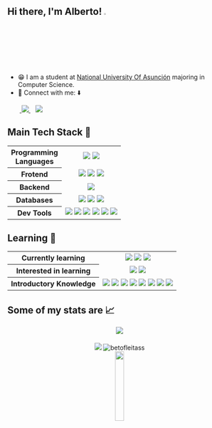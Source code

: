 ## Hi there, I'm Alberto! <a><img src="https://media.giphy.com/media/hvRJCLFzcasrR4ia7z/giphy.gif" width="3%"></a> 

- 😁 I am a student at [National University Of Asunción](https://www.una.py/english) majoring in Computer Science. 
- 💬 Connect with me: ⬇️
<p >
  &nbsp;&nbsp;&nbsp;&nbsp;&nbsp;&nbsp;&nbsp;<a  href="https://www.linkedin.com/in/fleitas-alberto/"> <img src="https://img.shields.io/badge/Alberto Fleitas-%230077B5.svg?&style=flat&logo=linkedin&logoColor=white" /> <a/>
  &nbsp;&nbsp;<a> <img src="https://img.shields.io/badge/-betofleitascarduspy@gmail.com-c14438?style=flat&logo=Gmail&logoColor=white&link=mailto:betofleitascarduspy@gmail.com)](mailto:betofleitascarduspy@gmail.com)"/> </a>
</p>

## Main Tech Stack 🚀

<table>
  <tr>
    <th valign="center">Programming <br>Languages</th>
    <td valign="center" align="center">
      <img src="https://img.shields.io/badge/Python-FFD43B?style=flat&logo=python&logoColor=blue" />
      <img src="https://custom-icon-badges.demolab.com/badge/SQL-025E8C.svg?logo=database&logoColor=white" />
    </td>
  </tr>
  <tr>
    <th valign="center">Frotend</th>
    <td valign="center" align="center"> 
      <img src="https://img.shields.io/badge/HTML5-E34F26?style=flat&logo=html5&logoColor=white "/> 
      <img src="https://img.shields.io/badge/CSS3-1572B6?style=flat&logo=css3&logoColor=white" />
      <img src="https://img.shields.io/badge/Bootstrap-563D7C?style=flat&logo=bootstrap&logoColor=white" />
    </td>
  </tr>
  <tr>
    <th valign="center">Backend</th>
    <td valign="center" align="center">
      <img src="https://img.shields.io/badge/Django-092E20?style=flat&logo=django&logoColor=green" />
    </td>
  </tr>
  <tr>
    <th valign="center">Databases</th>
    <td valign="center" align="center">
      <img src="https://img.shields.io/badge/MySQL-005C84?style=flat&logo=mysql&logoColor=white" />
      <img src="https://img.shields.io/badge/PostgreSQL-316192?style=flat&logo=postgresql&logoColor=white" />
      <img src="https://img.shields.io/badge/SQLite-07405E?style=flat&logo=sqlite&logoColor=white" />
    </td>
  </tr>
  <tr>
    <th valign="center">Dev Tools</th>
    <td valign="center" align="center">
      <img src="https://img.shields.io/badge/Linux-FCC624?style=flat&logo=linux&logoColor=black" />
      <img src="https://img.shields.io/badge/Windows-0078D6?style=flat&logo=windows&logoColor=white" />
      <img src="https://img.shields.io/badge/GitHub-100000?style=flat&logo=github&logoColor=white" />
      <img src="https://img.shields.io/badge/Git-ff7416?style=flat&logo=git&logoColor=white" />
      <img src="https://img.shields.io/badge/VSCode-0078D4?style=flat&logo=visual%20studio%20code&logoColor=white" />
      <img src="https://img.shields.io/badge/Jira-0052CC?style=flat&logo=Jira&logoColor=white" />
    </td>
  </tr>
</table>


## Learning 🌱

<table>
  <tr>
    <th valign="center">Currently learning</th>
    <td valign="center" align="center">
      <img src="https://img.shields.io/badge/Flask-%23000.svg?style=flat&logo=flask&logoColor=white" />
      <img src="https://img.shields.io/badge/FastAPI-005571?style=flat&logo=fastapi" />
      <img src="https://img.shields.io/badge/Django-REST-ff1709?style=flat&logo=django&logoColor=white&color=ff1709&labelColor=gray" />
    </td>
  </tr>
  <tr>
    <th valign="center">Interested in learning</th>
    <td valign="center" align="center"> 
      <img src="https://img.shields.io/badge/Javascript-%23323330.svg?style=flat&logo=javascript&logoColor=%23F7DF1E"/> 
      <img src="https://img.shields.io/badge/MongoDB-%234ea94b.svg?style=flat&logo=mongodb&logoColor=white" />
    </td>
  </tr>
  <tr>
    <th valign="center">Introductory Knowledge</th>
    <td valign="center" align="center">
      <img src="https://img.shields.io/badge/Anaconda-%2344A833.svg?style=flat&logo=anaconda&logoColor=white" />
      <img src="https://img.shields.io/badge/c-%2300599C.svg?style=flat&logo=c&logoColor=white" />
      <img src="https://img.shields.io/badge/Java-%23ED8B00.svg?style=flat&logo=java&logoColor=white" />
      <img src="https://img.shields.io/badge/Oracle-F80000?style=flat&logo=Oracle&logoColor=white" />
      <img src="https://img.shields.io/badge/PLSQL-F80000?style=flat&logo=oracle&logoColor=white" />
      <img src="https://img.shields.io/badge/Pentaho-0078D4?style=flat" />
      <img src="https://img.shields.io/badge/Power_BI-F2C811?style=flat&logo=powerbi&logoColor=black" />
      <img src="https://img.shields.io/badge/Jupyter-F37626.svg?&style=flat&logo=Jupyter&logoColor=white" />
    </td>
  </tr>
</table>

## Some of my stats are 📈
<div align='center'>
  <a> <img src="https://github-readme-stats.vercel.app/api/top-langs/?username=betofleitass&layout=compact&show_icons=true&theme=tokyonight" /> <a/> 
  <br></br>
  <a> <img src="https://github-readme-stats.vercel.app/api?username=betofleitass&show_icons=true&theme=tokyonight" /> <a/>
  </a>
  <a> <img src="https://github-readme-streak-stats.herokuapp.com/?user=betofleitass&theme=tokyonight&show_icons=true" alt="betofleitass" /> <a/>
  
</div>
  
<div align='center'>
  <a> <img align="center" src="https://media2.giphy.com/media/cmCEsJZHYBPels360q/giphy.gif" width="20%"> </a>
</div>
